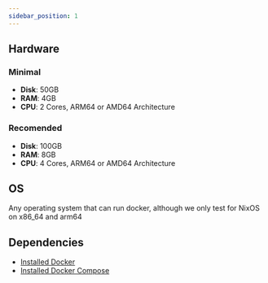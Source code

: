 ```yaml
---
sidebar_position: 1
---
```


## Hardware
### Minimal
- **Disk**: 50GB
- **RAM**: 4GB
- **CPU**: 2 Cores, ARM64 or AMD64 Architecture

### Recomended
- **Disk**: 100GB
- **RAM**: 8GB
- **CPU**: 4 Cores, ARM64 or AMD64 Architecture

## OS
Any operating system that can run docker, although we only test for NixOS on x86_64 and arm64

## Dependencies
- [Installed Docker](https://docs.docker.com/engine/install/)
- [Installed Docker Compose](https://docs.docker.com/compose/install/)

